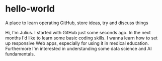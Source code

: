 # hello-world
A place to learn operating GitHub, store ideas, try and discuss things

Hi, I'm Julius. I started with GitHub just some seconds ago. In the next months I'd like to learn some basic coding skills. I wanna learn how to set up responsive Web apps, especially for using it in medical education. Furthermore I'm interested in understanding some data science and AI fundamentals. 
